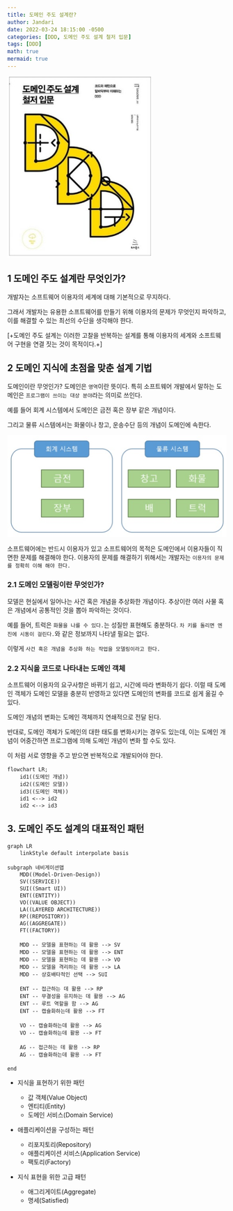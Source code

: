 ```yaml
---
title: 도메인 주도 설계란?
author: Jandari
date: 2022-03-24 18:15:00 -0500
categories: [DDD, 도메인 주도 설계 철저 입문]
tags: [DDD]
math: true
mermaid: true
---
```


![image](/assets/img/post/2022-03-24-DDD_Ch1/image.jpg)

## 1 도메인 주도 설계란 무엇인가?

개발자는 소프트웨어 이용자의 세계에 대해 기본적으로 무지하다. 

그래서 개발자는 유용한 소프트웨어를 만들기 위해 이용자의 문제가 무엇인지 파악하고, 이를 해결할 수 있는 최선의 수단을 생각해야 한다.

[+도메인 주도 설계는 이러한 고찰을 반복하는 설계를 통해 이용자의 세계와 소프트웨어 구현을 연결 짓는 것이 목적이다.+]

## 2 도메인 지식에 초점을 맞춘 설계 기법

도메인이란 무엇인가? 도메인은 `영역`이란 뜻이다. 특히 소프트웨어 개발에서 말하는 도메인은 `프로그램이 쓰이는 대상 분야`라는 의미로 쓰인다.

예를 들어 회계 시스템에서 도메인은 금전 혹은 장부 같은 개념이다.

그리고 물류 시스템에서는 화물이나 창고, 운송수단 등의 개념이 도메인에 속한다.

![image](/assets/img/post/2022-03-24-DDD_Ch1/image2.jpg)

소프트웨어에는 반드시 이용자가 있고 소프트웨어의 목적은 도메인에서 이용자들이 직면한 문제를 해결해야 한다. 이용자의 문제를 해결하기 위해서는 개발자는 `이용자의 문제를 정확히 이해 해야 한다.`

### 2.1 도메인 모델링이란 무엇인가?

모델은 현실에서 일어나는 사건 혹은 개념을 추상화한 개념이다. 추상이란 여러 사물 혹은 개념에서 공통적인 것을 뽑아 파악하는 것이다.

예를 들어, 트럭은 `화물을 나를 수 있다.`는 성질만 표현해도 충분하다. `차 키를 돌리면 엔진에 시동이 걸린다.`와 같은 정보까지 나타낼 필요는 없다.

이렇게 `사건 혹은 개념을 추상화 하는 작업을 모델링이라고 한다.`

### 2.2 지식을 코드로 나타내는 도메인 객체

소프트웨어 이용자의 요구사항은 바뀌기 쉽고, 시간에 따라 변화하기 쉽다. 이럴 때 도메인 객체가 도메인 모델을 충분히 반영하고 있다면 도메인의 변화를 코드로 쉽게 옮길 수 있다.

도메인 개념의 변화는 도메인 객체까지 연쇄적으로 전달 된다.

반대로, 도메인 객체가 도메인의 대한 태도를 변화시키는 경우도 있는데, 이는 도메인 개념이 어중간하면 프로그램에 의해 도메인 개념이 변화 할 수도 있다.

이 처럼 서로 영향을 주고 받으면 반복적으로 개발되어야 한다.

```mermaid
flowchart LR;
    id1((도메인 개념))
    id2((도메인 모델))
    id3((도메인 객체))
    id1 <--> id2
    id2 <--> id3
```

## 3. 도메인 주도 설계의 대표적인 패턴

```mermaid
graph LR
    linkStyle default interpolate basis

subgraph 네비게이션맵    
    MDD((Model-Driven-Design))
    SV((SERVICE))
    SUI((Smart UI))
    ENT((ENTITY))
    VO((VALUE OBJECT))
    LA((LAYERED ARCHITECTURE))
    RP((REPOSITORY))
    AG((AGGREGATE))
    FT((FACTORY))

    MDD -- 모델을 표현하는 데 활용 --> SV
    MDD -- 모델을 표현하는 데 활용 --> ENT
    MDD -- 모델을 표현하는 데 활용 --> VO
    MDD -- 모델을 격리하는 데 활용 --> LA
    MDD -- 상호배타적인 선택 --> SUI

    ENT -- 접근하는 데 활용 --> RP
    ENT -- 무결성을 유지하는 데 활용 --> AG
    ENT -- 루트 역할을 함 --> AG
    ENT -- 캡슐화하는데 활용 --> FT

    VO -- 캡슐화하는데 활용 --> AG
    VO -- 캡슐화하는데 활용 --> FT

    AG -- 접근하는 데 활용 --> RP
    AG -- 캡슐화하는데 활용 --> FT

end

```

* 지식을 표현하기 위한 패턴
  - 값 객체(Value Object)
  - 엔티티(Entity)
  - 도메인 서비스(Domain Service)

* 애플리케이션을 구성하는 패턴
  - 리포지토리(Repository)
  - 애플리케이션 서비스(Application Service)
  - 팩토리(Factory)
* 지식 표현을 위한 고급 패턴
  - 애그리게이트(Aggregate)
  - 명세(Satisfied)